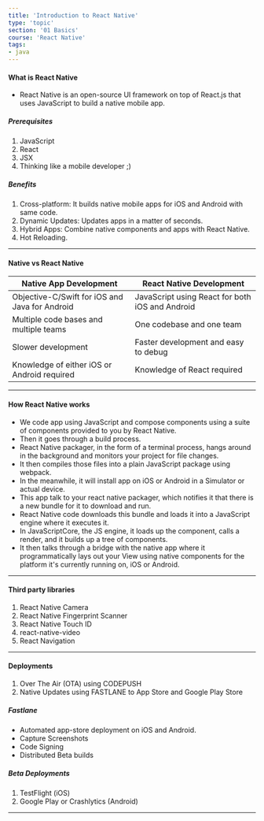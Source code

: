 ```yaml
---
title: 'Introduction to React Native'
type: 'topic'
section: '01 Basics'
course: 'React Native'
tags:
- java
---
```

#### What is React Native
- React Native is an open-source UI framework on top of React.js that uses JavaScript to build a native mobile app.

##### Prerequisites
1. JavaScript
2. React
3. JSX
4. Thinking like a mobile developer ;)

##### Benefits
1. Cross-platform: It builds native mobile apps for iOS and Android with same code.
2. Dynamic Updates: Updates apps in a matter of seconds.
3. Hybrid Apps: Combine native components and apps with React Native.
4. Hot Reloading.

---
#### Native vs React Native

|Native App Development  |React Native Development   |
|---|---|
|Objective-C/Swift for iOS and Java for Android   |JavaScript using React for both iOS and Android   |
|Multiple code bases and multiple teams   |One codebase and one team   |
|Slower development   |Faster development and easy to debug   |
|Knowledge of either iOS or Android required |Knowledge of React required |

---
#### How React Native works
- We code app using JavaScript and compose components using a suite of components provided to you by React Native. 
- Then it goes through a build process. 
- React Native packager, in the form of a terminal process, hangs around in the background and monitors your project for file changes. 
- It then compiles those files into a plain JavaScript package using webpack.
- In the meanwhile, it will install app on iOS or Android in a Simulator or actual device. 
- This app talk to your react native packager, which notifies it that there is a new bundle for it to download and run.
- React Native code downloads this bundle and loads it into a JavaScript engine where it executes it.
- In JavaScriptCore, the JS engine, it loads up the component, calls a render, and it builds up a tree of components.
- It then talks through a bridge with the native app where it programmatically lays out your View using native components for the platform it's currently running on, iOS or Android.

---
#### Third party libraries
1. React Native Camera
2. React Native Fingerprint Scanner
3. React Native Touch ID
3. react-native-video
4. React Navigation

---
#### Deployments
1. Over The Air (OTA) using CODEPUSH
2. Native Updates using FASTLANE to App Store and Google Play Store

##### Fastlane
- Automated app-store deployment on iOS and Android.
- Capture Screenshots
- Code Signing
- Distributed Beta builds

##### Beta Deployments
1. TestFlight (iOS)
2. Google Play or Crashlytics (Android)

---
